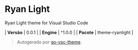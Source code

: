 # Ryan Light

Ryan Light theme for Visual Studio Code

| **Versão** | 0.0.1 |
| **Engine** | ^1.0.0 |
| **Pacote** | theme-ryanlight |

> Autogerado por [go-vsc-theme](https://github.com/natalbu/go-vsc-theme).
